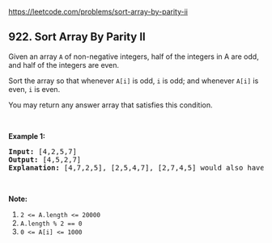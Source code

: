 https://leetcode.com/problems/sort-array-by-parity-ii

## 922. Sort Array By Parity II

<div><p>Given an array <code>A</code> of non-negative integers, half of the integers in A are odd, and half of the integers are even.</p>
<p>Sort the array so that whenever <code>A[i]</code> is odd, <code>i</code> is odd; and whenever <code>A[i]</code> is even, <code>i</code> is even.</p>
<p>You may return any answer array that satisfies this condition.</p>
<p> </p>
<p><strong>Example 1:</strong></p>
<pre><strong>Input: </strong><span id="example-input-1-1">[4,2,5,7]</span>
<strong>Output: </strong><span id="example-output-1">[4,5,2,7]</span>
<strong>Explanation: </strong>[4,7,2,5], [2,5,4,7], [2,7,4,5] would also have been accepted.
</pre>
<p> </p>
<p><strong>Note:</strong></p>
<ol>
<li><code>2 &lt;= A.length &lt;= 20000</code></li>
<li><code>A.length % 2 == 0</code></li>
<li><code>0 &lt;= A[i] &lt;= 1000</code></li>
</ol>
<div>
<p> </p>
</div></div>

